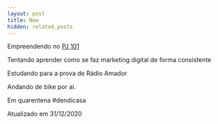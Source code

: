 ```yaml
---
layout: post
title: Now
hidden: related_posts
---
```


Empreendendo no [PJ 101](pj101.com.br)

Tentando aprender como se faz marketing digital de forma consistente

Estudando para a prova de Rádio Amador

Andando de bike por ai.

Em quarentena #dendicasa


Atualizado em 31/12/2020
